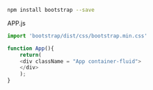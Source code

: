 ```bash
npm install bootstrap --save
```



APP.js

```js
import 'bootstrap/dist/css/bootstrap.min.css'

function App(){
    return(
    <div className = "App container-fluid">
    </div>
    );
}
```

